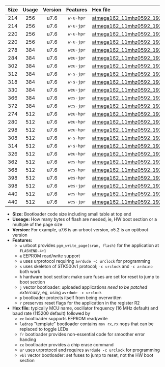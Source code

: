 |Size|Usage|Version|Features|Hex file|
|:-:|:-:|:-:|:-:|:--|
|214|256|u7.6|`w-u-hpr`|[atmega162_11mhz0592_19200bps_ur.hex](https://raw.githubusercontent.com/stefanrueger/urboot/main//atmega162_11mhz0592_19200bps_ur.hex)|
|214|256|u7.6|`w-u-jpr`|[atmega162_11mhz0592_19200bps_ur_vbl.hex](https://raw.githubusercontent.com/stefanrueger/urboot/main//atmega162_11mhz0592_19200bps_ur_vbl.hex)|
|220|256|u7.6|`w-u-hpr`|[atmega162_11mhz0592_19200bps_lednop_ur.hex](https://raw.githubusercontent.com/stefanrueger/urboot/main//atmega162_11mhz0592_19200bps_lednop_ur.hex)|
|220|256|u7.6|`w-u-jpr`|[atmega162_11mhz0592_19200bps_lednop_ur_vbl.hex](https://raw.githubusercontent.com/stefanrueger/urboot/main//atmega162_11mhz0592_19200bps_lednop_ur_vbl.hex)|
|278|384|u7.6|`weu-jpr`|[atmega162_11mhz0592_19200bps_ee_ur_vbl.hex](https://raw.githubusercontent.com/stefanrueger/urboot/main//atmega162_11mhz0592_19200bps_ee_ur_vbl.hex)|
|284|384|u7.6|`weu-jpr`|[atmega162_11mhz0592_19200bps_ee_lednop_ur_vbl.hex](https://raw.githubusercontent.com/stefanrueger/urboot/main//atmega162_11mhz0592_19200bps_ee_lednop_ur_vbl.hex)|
|302|384|u7.6|`weu-jpr`|[atmega162_11mhz0592_19200bps_ee_lednop_fr_ur_vbl.hex](https://raw.githubusercontent.com/stefanrueger/urboot/main//atmega162_11mhz0592_19200bps_ee_lednop_fr_ur_vbl.hex)|
|312|384|u7.6|`w-s-jpr`|[atmega162_11mhz0592_19200bps_vbl.hex](https://raw.githubusercontent.com/stefanrueger/urboot/main//atmega162_11mhz0592_19200bps_vbl.hex)|
|318|384|u7.6|`w-s-jpr`|[atmega162_11mhz0592_19200bps_lednop_vbl.hex](https://raw.githubusercontent.com/stefanrueger/urboot/main//atmega162_11mhz0592_19200bps_lednop_vbl.hex)|
|330|384|u7.6|`weu-jpr`|[atmega162_11mhz0592_19200bps_ee_lednop_fr_ce_ur_vbl.hex](https://raw.githubusercontent.com/stefanrueger/urboot/main//atmega162_11mhz0592_19200bps_ee_lednop_fr_ce_ur_vbl.hex)|
|366|384|u7.6|`wes-jpr`|[atmega162_11mhz0592_19200bps_ee_vbl.hex](https://raw.githubusercontent.com/stefanrueger/urboot/main//atmega162_11mhz0592_19200bps_ee_vbl.hex)|
|372|384|u7.6|`wes-jpr`|[atmega162_11mhz0592_19200bps_ee_lednop_vbl.hex](https://raw.githubusercontent.com/stefanrueger/urboot/main//atmega162_11mhz0592_19200bps_ee_lednop_vbl.hex)|
|274|512|u7.6|`weu-hpr`|[atmega162_11mhz0592_19200bps_ee_ur.hex](https://raw.githubusercontent.com/stefanrueger/urboot/main//atmega162_11mhz0592_19200bps_ee_ur.hex)|
|280|512|u7.6|`weu-hpr`|[atmega162_11mhz0592_19200bps_ee_lednop_ur.hex](https://raw.githubusercontent.com/stefanrueger/urboot/main//atmega162_11mhz0592_19200bps_ee_lednop_ur.hex)|
|298|512|u7.6|`weu-hpr`|[atmega162_11mhz0592_19200bps_ee_lednop_fr_ur.hex](https://raw.githubusercontent.com/stefanrueger/urboot/main//atmega162_11mhz0592_19200bps_ee_lednop_fr_ur.hex)|
|308|512|u7.6|`w-s-hpr`|[atmega162_11mhz0592_19200bps.hex](https://raw.githubusercontent.com/stefanrueger/urboot/main//atmega162_11mhz0592_19200bps.hex)|
|314|512|u7.6|`w-s-hpr`|[atmega162_11mhz0592_19200bps_lednop.hex](https://raw.githubusercontent.com/stefanrueger/urboot/main//atmega162_11mhz0592_19200bps_lednop.hex)|
|326|512|u7.6|`weu-hpr`|[atmega162_11mhz0592_19200bps_ee_lednop_fr_ce_ur.hex](https://raw.githubusercontent.com/stefanrueger/urboot/main//atmega162_11mhz0592_19200bps_ee_lednop_fr_ce_ur.hex)|
|362|512|u7.6|`wes-hpr`|[atmega162_11mhz0592_19200bps_ee.hex](https://raw.githubusercontent.com/stefanrueger/urboot/main//atmega162_11mhz0592_19200bps_ee.hex)|
|368|512|u7.6|`wes-hpr`|[atmega162_11mhz0592_19200bps_ee_lednop.hex](https://raw.githubusercontent.com/stefanrueger/urboot/main//atmega162_11mhz0592_19200bps_ee_lednop.hex)|
|398|512|u7.6|`wes-hpr`|[atmega162_11mhz0592_19200bps_ee_lednop_fr.hex](https://raw.githubusercontent.com/stefanrueger/urboot/main//atmega162_11mhz0592_19200bps_ee_lednop_fr.hex)|
|398|512|u7.6|`wes-jpr`|[atmega162_11mhz0592_19200bps_ee_lednop_fr_vbl.hex](https://raw.githubusercontent.com/stefanrueger/urboot/main//atmega162_11mhz0592_19200bps_ee_lednop_fr_vbl.hex)|
|440|512|u7.6|`wes-hpr`|[atmega162_11mhz0592_19200bps_ee_lednop_fr_ce.hex](https://raw.githubusercontent.com/stefanrueger/urboot/main//atmega162_11mhz0592_19200bps_ee_lednop_fr_ce.hex)|
|440|512|u7.6|`wes-jpr`|[atmega162_11mhz0592_19200bps_ee_lednop_fr_ce_vbl.hex](https://raw.githubusercontent.com/stefanrueger/urboot/main//atmega162_11mhz0592_19200bps_ee_lednop_fr_ce_vbl.hex)|

- **Size:** Bootloader code size including small table at top end
- **Useage:** How many bytes of flash are needed, ie, HW boot section or a multiple of the page size
- **Version:** For example, u7.6 is an urboot version, o5.2 is an optiboot version
- **Features:**
  + `w` urboot provides `pgm_write_page(sram, flash)` for the application at `FLASHEND-4+1`
  + `e` EEPROM read/write support
  + `u` uses urprotocol requiring `avrdude -c urclock` for programming
  + `s` uses skeleton of STK500v1 protocol; `-c urclock` and `-c arduino` both work
  + `h` hardware boot section: make sure fuses are set for reset to jump to boot section
  + `j` vector bootloader: uploaded applications *need to be patched externally*, eg, using `avrdude -c urclock`
  + `p` bootloader protects itself from being overwritten
  + `r` preserves reset flags for the application in the register R2
- **Hex file:** typically MCU name, oscillator frequency (16 MHz default) and baud rate (115200 default) followed by
  + `ee` bootloader supports EEPROM read/write
  + `lednop` "template" bootloader contains `mov rx,rx` nops that can be replaced to toggle LEDs
  + `fr` bootloader provides non-essential code for smoother error handing
  + `ce` bootloader provides a chip erase command
  + `ur` uses urprotocol and requires `avrdude -c urclock` for programming
  + `vbl` vector bootloader: set fuses to jump to reset, not the HW boot section
